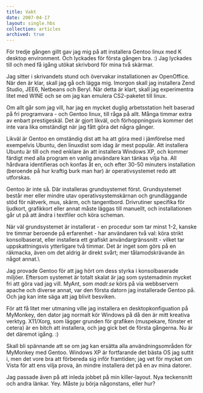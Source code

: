 ```yaml
---
title: Vakt
date: 2007-04-17
layout: single.hbs
collection: articles
archived: true
---
```

För tredje gången gillt gav jag mig på att installera Gentoo linux med K
desktop environment. Och lyckades för första gången bra. :) Jag lyckades
till och med få igång utökat skrivbord för mina två skärmar.

Jag sitter i skrivandets stund och övervakar installationen av
OpenOffice. När den är klar, skall jag gå och lägga mig. Imorgon skall
jag installera Zend Studio, JEE6, Netbeans och Beryl. När detta är
klart, skall jag experimentra litet med WINE och se om jag kan emulera
CS2-paketet till linux.

Om allt går som jag vill, har jag en mycket duglig arbetsstation helt
baserad på fri programvara - och Gentoo linux, till råga på allt. Många
timmar extra av enbart prestigeskäl. Det är gjort likväl, och
förhoppningsvis kommer det inte vara lika omständigt när jag fått göra
det några gånger.

Likväl är Gentoo en omständig dist att ha att göra med i jämförelse med
exempelvis Ubuntu, den linuxdist som idag är mest populär. Att
installera Ubuntu är till och med enklare än att installera Windows XP,
och kommer färdigt med alla program en vanlig användare kan tänkas vilja
ha. All hårdvara identifieras och konfas åt en, och efter 30-50 minuters
installation (beroende på hur kraftig burk man har) är operativsystemet
redo att utforskas.

Gentoo är inte så. Där installeras grundsystemet först. Grundsystemet
består mer eller mindre utav operativsystemskärnan och grundläggande
stöd för nätverk, mus, skärm, och tangentbord. Drivrutiner specifika för
ljudkort, grafikkort eller annat måste läggas till manuellt, och
installationen går ut på att ändra i textfiler och köra scheman.

När väl grundsystemet är installerat - en procedur som tar minst 1-2,
kanske tre timmar beroende på erfarenhet - har användaren två val: köra
strikt konsolbaserat, eller installera ett grafiskt användargränssnitt -
vilket tar uppskattningsvis ytterligare två timmar. Det är inget som
görs på en räkmacka, även om det aldrig är direkt svårt; mer
tålamodskrävande än något annat.\

Jag provade Gentoo för att jag hört om dess styrka i konsolbaserade
miljöer. Eftersom systemet är totalt skalat är jag som systemadmin
mycket fri att göra vad jag vill. MyAnt, som *madr.se* körs på via
webbservern apache och diverse annat, var den första datorn jag
installerade Gentoo på. Och jag kan inte säga att jag blivit besviken.

För att få litet mer utmaning ville jag installera en
desktopkonfiguation på MyMonkey, den dator jag normalt kör Windows på då
den är mitt kreativa verktyg. X11/Xorg, som lägger grunden för grafiken
(muspekare, fönster et cetera) är en bitch att installera, och jag gick
bet de första gångerna. Nu är det däremot igång. :)

Skall bli spännande att se om jag kan ersätta alla användningsområden
för MyMonkey med Gentoo. Windows XP är fortfarande det bästa OS jag
suttit i, men det vore bra att förbereda sig inför framtiden; jag vet
för mycket om Vista för att ens vilja prova, än mindre installera det på
en av mina datorer.

Jag passade även på att inleda jobbet på min killer-layout. Nya
teckensnitt och andra länkar. Yey. Måste ju börja någonstans, eller hur?